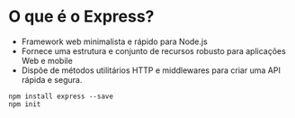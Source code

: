 # O que é o Express?

-   Framework web minimalista e rápido para Node.js
-   Fornece uma estrutura e conjunto de recursos robusto para aplicações Web e mobile
-   Dispõe de métodos utilitários HTTP e middlewares para criar uma API rápida e segura.

```
npm install express --save
npm init

```
